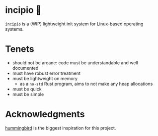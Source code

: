 # incipio 💫

`incipio` is a (WIP) lightweight init system for Linux-based operating systems.

# Tenets

* should not be arcane: code must be understandable and well documented
* must have robust error treatment
* must be lightweight on memory
    *  as a `no-std` Rust program, aims to not make any heap allocations
* must be quick
* must be simple

# Acknowledgments

[hummingbird](https://github.com/Sweets/hummingbird) is the biggest inspiration for this project.